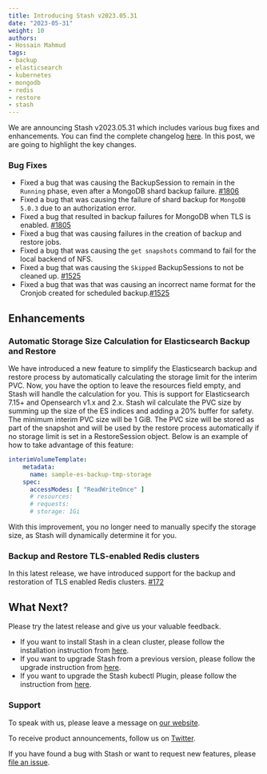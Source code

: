 ```yaml
---
title: Introducing Stash v2023.05.31
date: "2023-05-31"
weight: 10
authors:
- Hossain Mahmud
tags:
- backup
- elasticsearch
- kubernetes
- mongodb
- redis
- restore
- stash
---
```


We are announcing Stash v2023.05.31 which includes various bug fixes and enhancements. You can find the complete changelog [here](https://github.com/stashed/CHANGELOG/blob/master/releases/v2023.05.31/README.md). In this post, we are going to highlight the key changes.

### Bug Fixes

- Fixed a bug that was causing the BackupSession to remain in the `Running` phase, even after a MongoDB shard backup failure. [#1806](https://github.com/stashed/mongodb/pull/1806)
- Fixed a bug that was causing the failure of shard backup for `MongoDB 5.0.3` due to an authorization error.
- Fixed a bug that resulted in backup failures for MongoDB when TLS is enabled. [#1805](https://github.com/stashed/mongodb/pull/1805)
- Fixed a bug that was causing failures in the creation of backup and restore jobs.
- Fixed a bug that was causing the `get snapshots` command to fail for the local backend of NFS.
- Fixed a bug that was causing the `Skipped` BackupSessions to not be cleaned up. [#1525](https://github.com/stashed/stash/pull/1525)
- Fixed a bug that was that was causing an incorrect name format for the Cronjob created for scheduled backup.[#1525](https://github.com/stashed/stash/pull/1525)

## Enhancements

### Automatic Storage Size Calculation for Elasticsearch Backup and Restore

We have introduced a new feature to simplify the Elasticsearch backup and restore process by automatically calculating the storage limit for the interim PVC. Now, you have the option to leave the resources field empty, and Stash will handle the calculation for you. This is support for Elasticsearch 7.15+ and Opensearch v1.x and 2.x. Stash wil calculate the PVC size by summing up the size of the ES indices and adding a 20% buffer for safety. The minimum interim PVC size will be 1 GiB. The PVC size will be stored as part of the snapshot and will be used by the restore process automatically if no storage limit is set in a RestoreSession object. Below is an example of how to take advantage of this feature:

```yaml
interimVolumeTemplate:
    metadata:
      name: sample-es-backup-tmp-storage
    spec:
      accessModes: [ "ReadWriteOnce" ]
      # resources:
      # requests:
      # storage: 1Gi
```

With this improvement, you no longer need to manually specify the storage size, as Stash will dynamically determine it for you.

### Backup and Restore TLS-enabled Redis clusters

In this latest release, we have introduced support for the backup and restoration of TLS enabled Redis clusters. [#172](https://github.com/stashed/redis/pull/172)

## What Next?

Please try the latest release and give us your valuable feedback.

- If you want to install Stash in a clean cluster, please follow the installation instruction from [here](https://stash.run/docs/v2023.03.20/setup/).
- If you want to upgrade Stash from a previous version, please follow the upgrade instruction from [here](https://stash.run/docs/v2023.03.20/setup/upgrade/).
- If you want to upgrade the Stash kubectl Plugin, please follow the instruction from [here](https://stash.run/docs/v2023.03.20/setup/install/kubectl-plugin/).

### Support

To speak with us, please leave a message on [our website](https://appscode.com/contact/).

To receive product announcements, follow us on [Twitter](https://twitter.com/KubeStash).

If you have found a bug with Stash or want to request new features, please [file an issue](https://github.com/stashed/project/issues/new).
